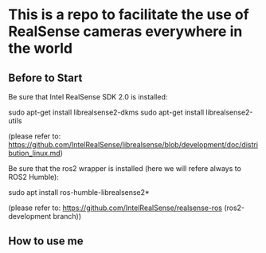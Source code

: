 # This is a repo to facilitate the use of RealSense cameras everywhere in the world

## Before to Start
Be sure that Intel RealSense SDK 2.0 is installed:

sudo apt-get install librealsense2-dkms
sudo apt-get install librealsense2-utils

(please refer to: https://github.com/IntelRealSense/librealsense/blob/development/doc/distribution_linux.md)

Be sure that the ros2 wrapper is installed (here we will refere always to ROS2 Humble):

sudo apt install ros-humble-librealsense2*

(please refer to: https://github.com/IntelRealSense/realsense-ros (ros2-development branch))


## How to use me
